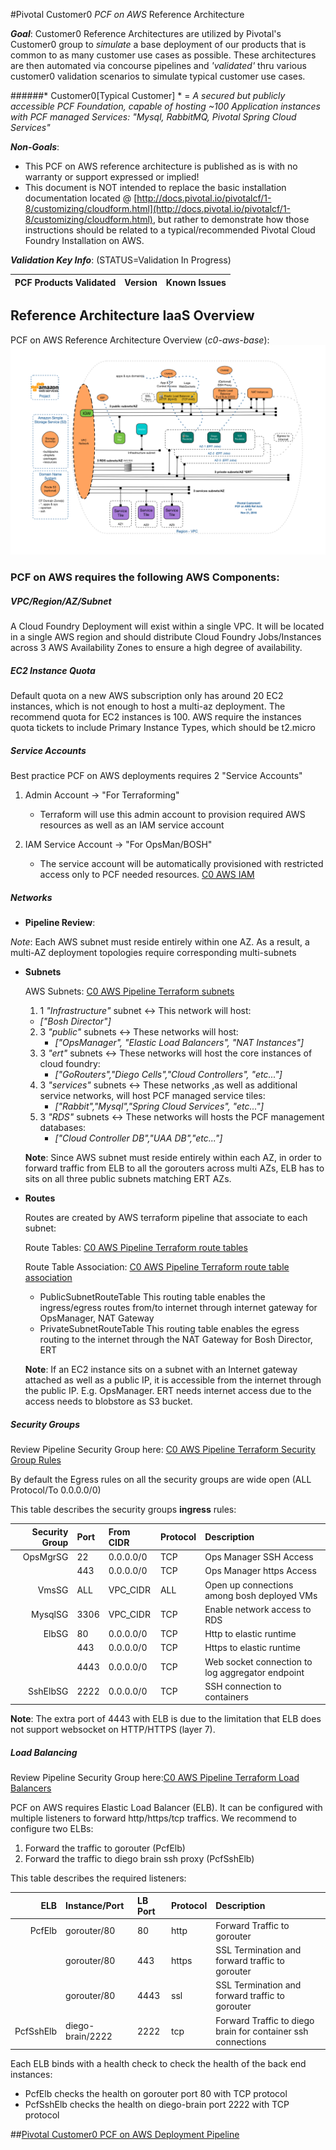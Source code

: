#Pivotal Customer0 _PCF on AWS_ Reference Architecture

*__Goal__*:  Customer0 Reference Architectures are utilized by Pivotal's Customer0 group to _simulate_ a base deployment of our products that is common to as many customer use cases as possible.  These architectures are then automated via concourse pipelines and _'validated'_ thru various customer0 validation scenarios to simulate typical customer use cases.

######* Customer0[Typical Customer] * = _A secured but publicly accessible PCF Foundation, capable of hosting ~100 Application instances with PCF managed Services: "Mysql, RabbitMQ, Pivotal Spring Cloud Services"_

*__Non-Goals__*:

- This PCF on AWS reference architecture is published as is with no warranty or support expressed or implied!
- This document is NOT intended to replace the basic installation documentation located @ [http://docs.pivotal.io/pivotalcf/1-8/customizing/cloudform.html](http://docs.pivotal.io/pivotalcf/1-8/customizing/cloudform.html), but rather to demonstrate how those instructions should be related to a typical/recommended Pivotal Cloud Foundry Installation on AWS.

*__Validation Key Info__*: (STATUS=Validation In Progress)

| PCF Products Validated        | Version                  | Known Issues              |
| -----------------------------:|:-------------------------|:-------------------------|

## Reference Architecture IaaS Overview

PCF on AWS Reference Architecture Overview (*c0-aws-base*):![c0-aws-base v1.0.1](../static/aws/images/PCF-AWS-RefArch-Overview/overview-arch.png)

### __PCF on AWS requires the following AWS Components__:

##### VPC/Region/AZ/Subnet

A Cloud Foundry Deployment will exist within a single VPC.  It will be located in a single AWS region and should distribute Cloud Foundry Jobs/Instances across 3 AWS Availability Zones to ensure a high degree of availability.

##### EC2 Instance Quota

Default quota on a new AWS subscription only has around 20 EC2 instances, which is not enough to host a multi-az deployment.
The recommend quota for EC2 instances is 100. AWS require the instances quota tickets to include Primary Instance Types, which should be t2.micro

##### Service Accounts

Best practice PCF on AWS deployments requires 2 "Service Accounts"

1. Admin Account -> "For Terraforming"

   - Terraform will use this admin account to provision required AWS resources as well as an IAM service account


2. IAM Service Account -> "For OpsMan/BOSH"

   - The service account will be automatically provisioned with restricted access only to PCF needed resources. [C0 AWS IAM ](https://github.com/c0-ops/aws-concourse/blob/master/terraform/c0-aws-base/iam.tf)

##### Networks

- **Pipeline Review**:

*Note*: Each AWS subnet must reside entirely within one AZ. As a result, a multi-AZ deployment topologies require corresponding multi-subnets

- **Subnets**

  AWS Subnets: [C0 AWS Pipeline Terraform subnets](https://github.com/c0-ops/aws-concourse/blob/master/terraform/c0-aws-base/subnets.tf)

  1. 1 *"Infrastructure"* subnet <->  This network will host:
    - _["Bosh Director"]_
  2. 3 *"public"* subnets <->  These networks will host:
		- _["OpsManager", "Elastic Load Balancers", "NAT Instances"]_
  3. 3 *"ert"* subnets <-> These networks will host the core instances of cloud foundry:
	   - _["GoRouters","Diego Cells","Cloud Controllers", "etc..."]_
  4. 3 *"services"* subnets <->  These networks ,as well as additional service networks, will host PCF managed service tiles:
  	 - _["Rabbit","Mysql","Spring Cloud Services", "etc..."]_
  5. 3 *"RDS"* subnets <->  These networks will hosts the PCF management databases:
     - _["Cloud Controller DB","UAA DB","etc..."]_   

  **Note**: Since AWS subnet must reside entirely within each AZ, in order to forward traffic from ELB to all the gorouters across multi AZs, ELB has to sits on all three public subnets matching ERT AZs.


- **Routes**

	Routes are created by AWS terraform pipeline that associate to each subnet:

  Route Tables: [C0 AWS Pipeline Terraform route tables](https://github.com/c0-ops/aws-concourse/blob/master/terraform/c0-aws-base/route_tables.tf)

  Route Table Association: [C0 AWS Pipeline Terraform route table association](https://github.com/c0-ops/aws-concourse/blob/master/terraform/c0-aws-base/route_table_associations.tf)

  * PublicSubnetRouteTable
    This routing table enables the ingress/egress routes from/to internet through internet gateway for OpsManager, NAT Gateway
  * PrivateSubnetRouteTable
    This routing table enables the egress routing to the internet through the NAT Gateway for Bosh Director, ERT

  **Note**: If an EC2 instance sits on a subnet with an Internet gateway attached as well as a public IP, it is accessible from the internet through the public IP. E.g. OpsManager. ERT needs internet access due to the access needs to blobstore as S3 bucket.



##### Security Groups

Review Pipeline Security Group here: [C0 AWS Pipeline Terraform Security Group Rules](https://github.com/c0-ops/aws-concourse/blob/master/terraform/c0-aws-base/security_group.tf)

By default the Egress rules on all the security groups are wide open (ALL Protocol/To 0.0.0.0/0)

This table describes the security groups **ingress** rules:

|Security Group| Port | From CIDR | Protocol |Description |
|-----------------------------:|:-------------------------|:-------------------------|:-------------------------|:-------------------------|
|OpsMgrSG|22|0.0.0.0/0|TCP|Ops Manager SSH Access|
||443|0.0.0.0/0|TCP|Ops Manager https Access|
|VmsSG|ALL|VPC_CIDR|ALL|Open up connections among bosh deployed VMs|
|MysqlSG|3306|VPC_CIDR|TCP|Enable network access to RDS|
|ElbSG|80|0.0.0.0/0|TCP|Http to elastic runtime|
||443|0.0.0.0/0|TCP|Https to elastic runtime|
||4443|0.0.0.0/0|TCP|Web socket connection to log aggregator endpoint|
|SshElbSG|2222|0.0.0.0/0|TCP|SSH connection to containers|

**Note**: The extra port of 4443 with ELB is due to the limitation that ELB does not support websocket on HTTP/HTTPS (layer 7).

##### Load Balancing

Review Pipeline Security Group here:[C0 AWS Pipeline Terraform Load Balancers](https://github.com/c0-ops/aws-concourse/blob/master/terraform/c0-aws-base/load_balancers.tf)

PCF on AWS requires Elastic Load Balancer (ELB). It can be configured with multiple listeners to forward http/https/tcp traffics. We recommend to configure two ELBs:

1. Forward the traffic to gorouter (PcfElb)
2. Forward the traffic to diego brain ssh proxy (PcfSshElb)

This table describes the required listeners:

|ELB|Instance/Port | LB Port|Protocol|Description |
|-----------------------------:|:-------------------------|:-------------------------|:-------------------------|:-------------------------|
|PcfElb|gorouter/80|80|http|Forward Traffic to gorouter|
||gorouter/80|443|https|SSL Termination and forward traffic to gorouter|
||gorouter/80|4443|ssl|SSL Termination and forward traffic to gorouter|
|PcfSshElb|diego-brain/2222|2222|tcp|Forward Traffic to diego brain for container ssh connections|

Each ELB binds with a health check to check the health of the back end instances:

* PcfElb checks the health on gorouter port 80 with TCP protocol
* PcfSshElb checks the health on diego-brain port 2222 with TCP protocol


##[Pivotal Customer0 PCF on AWS Deployment Pipeline](https://github.com/c0-ops/aws-concourse/tree/master/ci)
